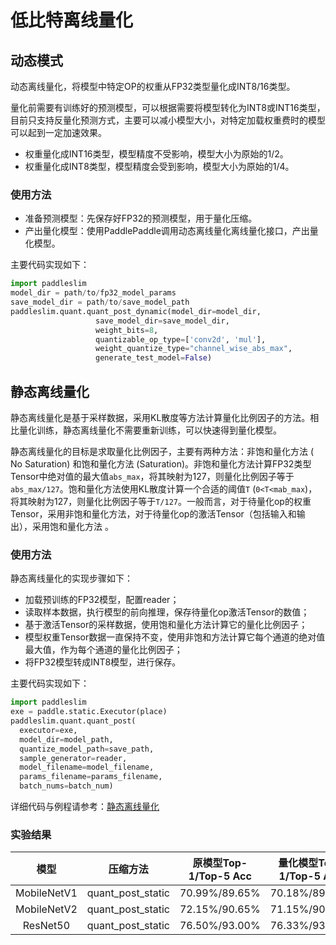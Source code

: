 # 低比特离线量化

## 动态模式

动态离线量化，将模型中特定OP的权重从FP32类型量化成INT8/16类型。

量化前需要有训练好的预测模型，可以根据需要将模型转化为INT8或INT16类型，目前只支持反量化预测方式，主要可以减小模型大小，对特定加载权重费时的模型可以起到一定加速效果。

- 权重量化成INT16类型，模型精度不受影响，模型大小为原始的1/2。
- 权重量化成INT8类型，模型精度会受到影响，模型大小为原始的1/4。

### 使用方法

- 准备预测模型：先保存好FP32的预测模型，用于量化压缩。
- 产出量化模型：使用PaddlePaddle调用动态离线量化离线量化接口，产出量化模型。

主要代码实现如下：

```python
import paddleslim
model_dir = path/to/fp32_model_params
save_model_dir = path/to/save_model_path
paddleslim.quant.quant_post_dynamic(model_dir=model_dir,
                   save_model_dir=save_model_dir,
                   weight_bits=8,
                   quantizable_op_type=['conv2d', 'mul'],
                   weight_quantize_type="channel_wise_abs_max",
                   generate_test_model=False)
```

## 静态离线量化

静态离线量化是基于采样数据，采用KL散度等方法计算量化比例因子的方法。相比量化训练，静态离线量化不需要重新训练，可以快速得到量化模型。

静态离线量化的目标是求取量化比例因子，主要有两种方法：非饱和量化方法 ( No Saturation) 和饱和量化方法 (Saturation)。非饱和量化方法计算FP32类型Tensor中绝对值的最大值`abs_max`，将其映射为127，则量化比例因子等于`abs_max/127`。饱和量化方法使用KL散度计算一个合适的阈值`T` (`0<T<mab_max`)，将其映射为127，则量化比例因子等于`T/127`。一般而言，对于待量化op的权重Tensor，采用非饱和量化方法，对于待量化op的激活Tensor（包括输入和输出），采用饱和量化方法 。

### 使用方法

静态离线量化的实现步骤如下：

- 加载预训练的FP32模型，配置reader；
- 读取样本数据，执行模型的前向推理，保存待量化op激活Tensor的数值；
- 基于激活Tensor的采样数据，使用饱和量化方法计算它的量化比例因子；
- 模型权重Tensor数据一直保持不变，使用非饱和方法计算它每个通道的绝对值最大值，作为每个通道的量化比例因子；
- 将FP32模型转成INT8模型，进行保存。

主要代码实现如下：

```python
import paddleslim
exe = paddle.static.Executor(place)
paddleslim.quant.quant_post(
  executor=exe,
  model_dir=model_path,
  quantize_model_path=save_path,
  sample_generator=reader,
  model_filename=model_filename,
  params_filename=params_filename,
  batch_nums=batch_num)
```

详细代码与例程请参考：[静态离线量化](https://github.com/PaddlePaddle/PaddleSlim/tree/develop/demo/quant/quant_post)

### 实验结果

|       模型        |     压缩方法     | 原模型Top-1/Top-5 Acc | 量化模型Top-1/Top-5 Acc |
| :---------------: | :--------------: | :-------------------: | :---------------------: |
|    MobileNetV1    |   quant_post_static    |     70.99%/89.65%     |      70.18%/89.25%      |
|    MobileNetV2    |   quant_post_static    |     72.15%/90.65%     |      71.15%/90.11%      |
|     ResNet50      |   quant_post_static    |     76.50%/93.00%     |      76.33%/93.02%      |
